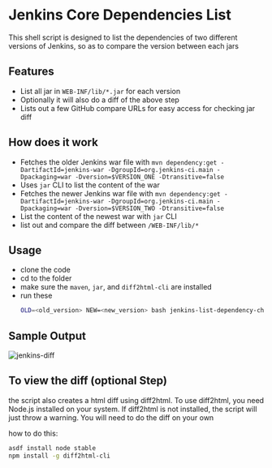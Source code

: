 # Jenkins Core Dependencies List
This shell script is designed to list the dependencies of two different versions of Jenkins, so as to compare the version between each jars

## Features
- List all jar in `WEB-INF/lib/*.jar` for each version
- Optionally it will also do a diff of the above step 
- Lists out a few GitHub compare URLs for easy access for checking jar diff

## How does it work
- Fetches the older Jenkins war file with `mvn dependency:get -DartifactId=jenkins-war -DgroupId=org.jenkins-ci.main -Dpackaging=war -Dversion=$VERSION_ONE -Dtransitive=false`
- Uses `jar` CLI to list the content of the war
- Fetches the newer Jenkins war file with `mvn dependency:get -DartifactId=jenkins-war -DgroupId=org.jenkins-ci.main -Dpackaging=war -Dversion=$VERSION_TWO -Dtransitive=false`
- List the content of the newest war with `jar` CLI
- list out and compare the diff between `/WEB-INF/lib/*`

## Usage 
- clone the code
- cd to the folder
- make sure the `maven`, `jar`, and `diff2html-cli` are installed
- run these
  ```bash
  OLD=<old_version> NEW=<new_version> bash jenkins-list-dependency-changes.sh
  ```
## Sample Output
![jenkins-diff](https://github.com/user-attachments/assets/de307b6d-a22c-400a-9afb-68946e335454)


## To view the diff (optional Step)
the script also creates a html diff using diff2html. To use diff2html, you need Node.js installed on your system. If diff2html is not installed, the script will just throw a warning. You will need to do the diff on your own

how to do this:
```bash
asdf install node stable
npm install -g diff2html-cli
```

